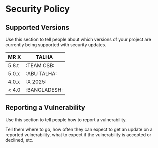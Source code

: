 # Security Policy

## Supported Versions

Use this section to tell people about which versions of your project are
currently being supported with security updates.

| MR  X   | TALHA              |
| ------- | ------------------ |
| 5.8.t   | :TEAM CSB:         |
| 5.0.x   | :ABU TALHA:        |
| 4.0.x   | :X 2025:           |
| < 4.0   | :BANGLADESH:       |

## Reporting a Vulnerability

Use this section to tell people how to report a vulnerability.

Tell them where to go, how often they can expect to get an update on a
reported vulnerability, what to expect if the vulnerability is accepted or
declined, etc.
